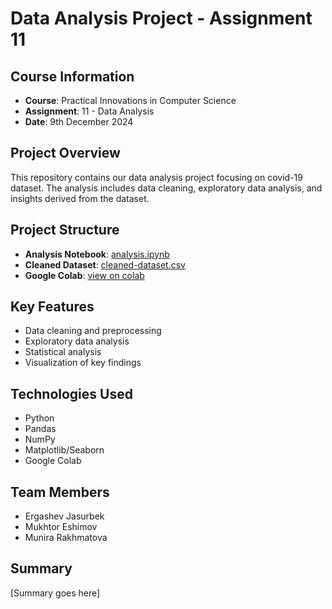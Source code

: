 # Data Analysis Project - Assignment 11

## Course Information
- **Course**: Practical Innovations in Computer Science
- **Assignment**: 11 - Data Analysis
- **Date**: 9th December 2024

## Project Overview
This repository contains our data analysis project focusing on covid-19 dataset. The analysis includes data cleaning, exploratory data analysis, and insights derived from the dataset.

## Project Structure
- **Analysis Notebook**: [analysis.ipynb](./analysis.ipynb)
- **Cleaned Dataset**: [cleaned-dataset.csv](./cleaned-covid-dataset.csv)
- **Google Colab**: [view on colab](https://colab.research.google.com/drive/1kOD1S141p49BK3DTK6K61Pj1XUdSKwBW?usp=sharing)

## Key Features
- Data cleaning and preprocessing
- Exploratory data analysis
- Statistical analysis
- Visualization of key findings

## Technologies Used
- Python
- Pandas
- NumPy
- Matplotlib/Seaborn
- Google Colab

## Team Members
- Ergashev Jasurbek
- Mukhtor Eshimov
- Munira Rakhmatova

## Summary
[Summary goes here]
